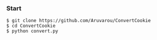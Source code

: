 ### Start
```
$ git clone https://github.com/Aruvarou/ConvertCookie
$ cd ConvertCookie
$ python convert.py
```
